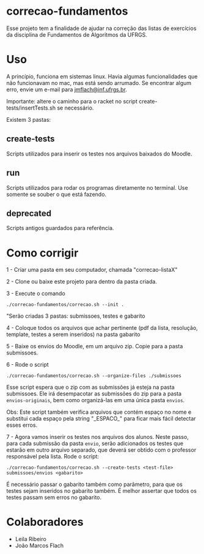 # correcao-fundamentos

Esse projeto tem a finalidade de ajudar na correção das listas de exercícios da disciplina de Fundamentos de Algoritmos da UFRGS.

# Uso

A princípio, funciona em sistemas linux. Havia algumas funcionalidades que não funcionavam no mac, mas está sendo arrumado. Se encontrar algum erro, envie um e-mail para jmflach@inf.ufrgs.br.

Importante: altere o caminho para o racket no script create-tests/insertTests.sh se necessário.

Existem 3 pastas:

## create-tests

Scripts utilizados para inserir os testes nos arquivos baixados do Moodle.


## run

Scripts utilizados para rodar os programas diretamente no terminal. Use somente se souber o que está fazendo.


## deprecated

Scripts antigos guardados para referência.

# Como corrigir

1 - Criar uma pasta em seu computador, chamada "correcao-listaX"

2 - Clone ou baixe este projeto para dentro da pasta criada.

3 - Execute o comando

```
./correcao-fundamentos/correcao.sh --init .
```

"Serão criadas 3 pastas: submissoes, testes e gabarito

4 - Coloque todos os arquivos que achar pertinente (pdf da lista, resolução, template, testes a serem inseridos) na pasta gabarito

5 - Baixe os envios do Moodle, em um arquivo zip. Copie para a pasta submissoes.

6 - Rode o script

```
./correcao-fundamentos/correcao.sh --organize-files ./submissoes
```

Esse script espera que o zip com as submissões já esteja na pasta submissoes. Ele irá desempacotar as submissões do zip para a pasta `envios-originais`, bem como organizá-las em uma única pasta `envios`.

<!---Obs.: o script que faz a organização dos arquivos (correcao-fundamentos/organize-files/organize-files.sh) chama outro script (correcao-fundamentos/organize-files/fix-files.sh) que arruma alguns arquivos que eventualmente podem ter problemas, como: arquivo sem extensão, arquivo que outros scripts não conseguem ler (formatação diferente de UTF-8), etc. Porém essa tarefa é manual e, para cada arquivo que apresentar problema, deve-se adicionar neste script comandos para resolver.--->

Obs: Este script também verifica arquivos que contém espaço no nome e substitui cada espaço pela string "\_ESPACO\_" para ficar mais fácil detectar esses erros.

7 - Agora vamos inserir os testes nos arquivos dos alunos. Neste passo, para cada submissão da pasta `envio`, serão adicionados os testes que estarão em outro arquivo separado, que deverá ser obtido com o professor responsável pela lista. Rode o script:

```
./correcao-fundamentos/correcao.sh --create-tests <test-file> submissoes/envios <gabarito>
```

É necessário passar o gabarito também como parâmetro, para que os testes sejam inseridos no gabarito também. É melhor assertar que todos os testes passam sem erros no gabarito.







# Colaboradores

* Leila Ribeiro
* João Marcos Flach
